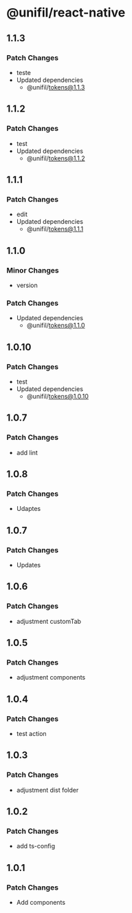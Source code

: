 # @unifil/react-native

## 1.1.3

### Patch Changes

- teste
- Updated dependencies
  - @unifil/tokens@1.1.3

## 1.1.2

### Patch Changes

- test
- Updated dependencies
  - @unifil/tokens@1.1.2

## 1.1.1

### Patch Changes

- edit
- Updated dependencies
  - @unifil/tokens@1.1.1

## 1.1.0

### Minor Changes

- version

### Patch Changes

- Updated dependencies
  - @unifil/tokens@1.1.0

## 1.0.10

### Patch Changes

- test
- Updated dependencies
  - @unifil/tokens@1.0.10

## 1.0.7

### Patch Changes

- add lint

## 1.0.8

### Patch Changes

- Udaptes

## 1.0.7

### Patch Changes

- Updates

## 1.0.6

### Patch Changes

- adjustment customTab

## 1.0.5

### Patch Changes

- adjustment components

## 1.0.4

### Patch Changes

- test action

## 1.0.3

### Patch Changes

- adjustment dist folder

## 1.0.2

### Patch Changes

- add ts-config

## 1.0.1

### Patch Changes

- Add components
